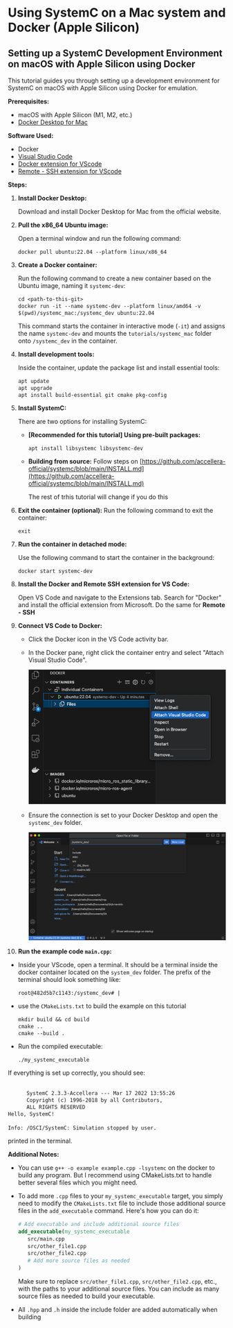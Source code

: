 # Using SystemC on a Mac system and Docker (Apple Silicon)

## Setting up a SystemC Development Environment on macOS with Apple Silicon using Docker

This tutorial guides you through setting up a development environment for SystemC on macOS with Apple Silicon using Docker for emulation. 

**Prerequisites:**

* macOS with Apple Silicon (M1, M2, etc.)
* [Docker Desktop for Mac](https://docs.docker.com/desktop/install/mac-install/)

**Software Used:**

* Docker
* [Visual Studio Code](https://code.visualstudio.com/)
* [Docker extension for VScode](https://code.visualstudio.com/docs/containers/overview)
* [Remote - SSH extension for VScode](https://code.visualstudio.com/docs/remote/ssh) 

**Steps:**

1. **Install Docker Desktop:**
   
   Download and install Docker Desktop for Mac from the official website.

2. **Pull the x86_64 Ubuntu image:**
   
   Open a terminal window and run the following command:

   ```console
   docker pull ubuntu:22.04 --platform linux/x86_64
   ```

3. **Create a Docker container:**
   
   Run the following command to create a new container based on the Ubuntu image, naming it `systemc-dev`:

   ```console
   cd <path-to-this-git>
   docker run -it --name systemc-dev --platform linux/amd64 -v $(pwd)/systemc_mac:/systemc_dev ubuntu:22.04
   ```

   This command starts the container in interactive mode (`-it`) and assigns the name `systemc-dev` and mounts the `tutorials/systemc_mac` folder onto `/systemc_dev` in the container.

4. **Install development tools:**
   
   Inside the container, update the package list and install essential tools:

   ```console
   apt update
   apt upgrade
   apt install build-essential git cmake pkg-config
   ```

5. **Install SystemC:**
   
   There are two options for installing SystemC:

   * **[Recommended for this tutorial] Using pre-built packages:**

     ```console
     apt install libsystemc libsystemc-dev
     ```

   * **Building from source:**
      Follow steps on [https://github.com/accellera-official/systemc/blob/main/INSTALL.md](https://github.com/accellera-official/systemc/blob/main/INSTALL.md)

      The rest of trhis tutorial will change if you do this

6. **Exit the container (optional):**
   Run the following command to exit the container:

   ```console
   exit
   ```

7. **Run the container in detached mode:**
   
   Use the following command to start the container in the background:

   ```console
   docker start systemc-dev
   ```

8. **Install the Docker and Remote SSH extension for VS Code:**
   
   Open VS Code and navigate to the Extensions tab. Search for "Docker" and install the official extension from Microsoft.
   Do the same for **Remote - SSH**

9. **Connect VS Code to Docker:**
   * Click the Docker icon in the VS Code activity bar.
   * In the Docker pane, right click the container entry and select "Attach Visual Studio Code".

      ![](misc/vscode-docker2.png)
   * Ensure the connection is set to your Docker Desktop and open the `systemc_dev` folder.

      ![](misc/vscode-docker3.png)

10. **Run the example code `main.cpp`:**
   * Inside your VScode, open a terminal. It should be a terminal inside the docker container located on the `system_dev` folder. The prefix of the terminal should look something like: 
      ```console
      root@482d5b7c1143:/systemc_dev# |
      ```
   * use the `CMakeLists.txt` to build the example on this tutorial

      ```console
      mkdir build && cd build
      cmake ..
      cmake --build .
      ```

   * Run the compiled executable:

      ```console
      ./my_systemc_executable
      ```

If everything is set up correctly, you should see:
```console

      SystemC 2.3.3-Accellera --- Mar 17 2022 13:55:26
      Copyright (c) 1996-2018 by all Contributors,
      ALL RIGHTS RESERVED
Hello, SystemC!

Info: /OSCI/SystemC: Simulation stopped by user.
```
printed in the terminal.

**Additional Notes:**

* You can use `g++ -o example example.cpp -lsystemc` on the docker to build any program. But I recommend using CMakeLists.txt to handle better several files which you might need.
* To add more `.cpp` files to your `my_systemc_executable` target, you simply need to modify the `CMakeLists.txt` file to include those additional source files in the `add_executable` command. Here's how you can do it:

   ```cmake
   # Add executable and include additional source files
   add_executable(my_systemc_executable 
      src/main.cpp 
      src/other_file1.cpp 
      src/other_file2.cpp
      # Add more source files as needed
   )
   ```

   Make sure to replace `src/other_file1.cpp`, `src/other_file2.cpp`, etc., with the paths to your additional source files. You can include as many source files as needed to build your executable. 
* All `.hpp` and `.h` inside the include folder are added automatically when building